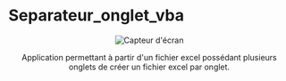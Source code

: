 # Separateur_onglet_vba
<div align="center">
  <img src="https://github.com/anth039/Separateur_onglet_vba/assets/88208959/96016596-37a2-4856-a3b1-61be8469d630" alt="Capteur d'écran"/>
</div>
 
<p align="center">
  Application permettant à partir d'un fichier excel possédant plusieurs onglets de créer un fichier excel par onglet.
</p>

